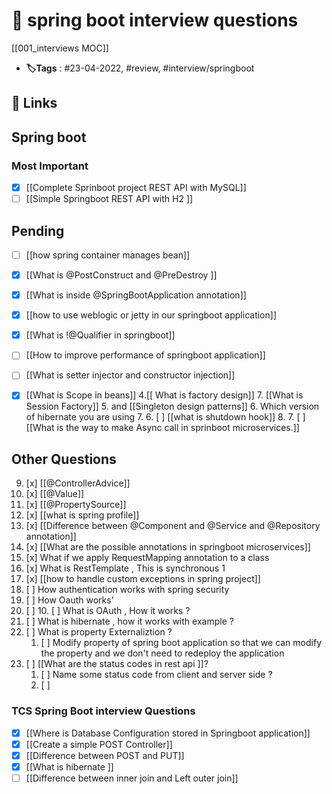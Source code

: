 # 📑 spring boot interview questions
[[001_interviews MOC]]

- **🏷️Tags** : #23-04-2022, #review, #interview/springboot

## 🔗 Links

##  Spring boot 

### Most Important 
- [x] [[Complete Sprinboot project REST API with MySQL]]
- [ ] [[Simple Springboot REST API with H2 ]]

## Pending 
- [ ] [[how spring container manages bean]]
- [x] [[What is @PostConstruct and @PreDestroy ]]
- [x] [[What is inside @SpringBootApplication annotation]]
- [x] [[how to use weblogic or jetty in our springboot application]]
- [x] [[What is !@Qualifier in springboot]]
- [ ] [[How to improve performance of springboot application]]
- [ ] [[What is setter injector and constructor injection]]
- [x] [[What is Scope in beans]]
	4.[[ What is factory design]]
	7. [[What is Session Factory]]
	5.  and [[Singleton design patterns]]
	6. Which version of hibernate you are using 
	7. 6. [ ] [[what is shutdown hook]]
	8. 7. [ ] [[What is the way to make Async call in sprinboot microservices.]]


## Other Questions

9. [x] [[@ControllerAdvice]]
10. [x] [[@Value]] 
11. [x] [[@PropertySource]]
12. [x] [[what is spring profile]]
13. [x] [[Difference between @Component and @Service and @Repository annotation]]
14. [x] [[What are the possible annotations in springboot microservices]]
15. [x] What if we apply RequestMapping annotation to a class
16. [x] What is RestTemplate , This is synchronous
1
18. [x] [[how to handle custom exceptions in spring project]]
19. [ ] How authentication works with spring security
20. [ ] How Oauth works'
21. [ ] 10. [ ] What is OAuth , How it works ?
22. [ ] What is hibernate , how it works with example ?
23. [ ] What is property Externaliztion ?
	1. [ ] Modify property of spring boot application so that we can modify the property and we don't need to redeploy the application
24. [ ] [[What are the status codes in rest api ]]?
	1. [ ] Name some status code from client and server side ?
	2. [ ] 
### TCS Spring Boot interview Questions
- [x] [[Where is Database Configuration stored in Springboot application]]
- [x] [[Create a simple POST Controller]]
- [x] [[Difference between POST and PUT]]
- [x] [[What is hibernate ]]
- [ ] [[Difference between inner join and Left outer join]]
